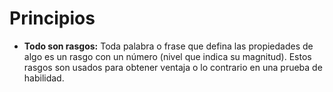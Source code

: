 # Principios
- **Todo son rasgos:** Toda palabra o frase que defina las propiedades de algo es un rasgo con un número (nivel que indica su magnitud). Estos rasgos son usados para obtener ventaja o lo contrario en una prueba de habilidad.